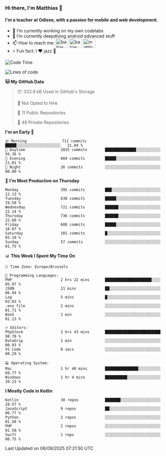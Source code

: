 ### Hi there, I'm Matthias 👋

#### I'm a teacher at Odisee, with a passion for mobile and web development.

- 🔭 I’m currently working on my own codelabs
- 🌱 I’m currently deepdiving android advanced stuff
- 📫 How to reach me: <a href="https://dev.to/batjas" target="_blank"><img align="center" src="https://raw.githubusercontent.com/rahuldkjain/github-profile-readme-generator/master/src/images/icons/Social/devto.svg" alt="batjas" height="30" width="40" /></a>
<a href="https://twitter.com/batjas" target="_blank"><img align="center" src="https://raw.githubusercontent.com/rahuldkjain/github-profile-readme-generator/master/src/images/icons/Social/twitter.svg" alt="batjas" height="30" width="40" /></a>
<a href="https://linkedin.com/in/matthiasdruwé" target="_blank"><img align="center" src="https://raw.githubusercontent.com/rahuldkjain/github-profile-readme-generator/master/src/images/icons/Social/linked-in-alt.svg" alt="matthiasdruwé" height="30" width="40" /></a>
- ⚡ Fun fact: I ❤ jazz 🎷


<!--START_SECTION:waka-->
![Code Time](http://img.shields.io/badge/Code%20Time-1%2C471%20hrs%2056%20mins-blue)

![Lines of code](https://img.shields.io/badge/From%20Hello%20World%20I%27ve%20Written-8.1%20million%20lines%20of%20code-blue)

**🐱 My GitHub Data** 

> 📦 333.9 kB Used in GitHub's Storage 
 > 
> 🚫 Not Opted to Hire
 > 
> 📜 11 Public Repositories 
 > 
> 🔑 48 Private Repositories 
 > 
**I'm an Early 🐤** 

```text
🌞 Morning                711 commits         █████░░░░░░░░░░░░░░░░░░░░   21.84 % 
🌆 Daytime                1835 commits        ██████████████░░░░░░░░░░░   56.36 % 
🌃 Evening                684 commits         █████░░░░░░░░░░░░░░░░░░░░   21.01 % 
🌙 Night                  26 commits          ░░░░░░░░░░░░░░░░░░░░░░░░░   00.80 % 
```
📅 **I'm Most Productive on Thursday** 

```text
Monday                   395 commits         ███░░░░░░░░░░░░░░░░░░░░░░   12.13 % 
Tuesday                  638 commits         █████░░░░░░░░░░░░░░░░░░░░   19.59 % 
Wednesday                721 commits         ██████░░░░░░░░░░░░░░░░░░░   22.14 % 
Thursday                 736 commits         ██████░░░░░░░░░░░░░░░░░░░   22.60 % 
Friday                   608 commits         █████░░░░░░░░░░░░░░░░░░░░   18.67 % 
Saturday                 101 commits         █░░░░░░░░░░░░░░░░░░░░░░░░   03.10 % 
Sunday                   57 commits          ░░░░░░░░░░░░░░░░░░░░░░░░░   01.75 % 
```


📊 **This Week I Spent My Time On** 

```text
🕑︎ Time Zone: Europe/Brussels

💬 Programming Languages: 
PHP                      2 hrs 22 mins       █████████████████████░░░░   85.97 % 
JSON                     11 mins             ██░░░░░░░░░░░░░░░░░░░░░░░   06.94 % 
Log                      5 mins              █░░░░░░░░░░░░░░░░░░░░░░░░   03.03 % 
.env file                2 mins              ░░░░░░░░░░░░░░░░░░░░░░░░░   01.71 % 
Bash                     1 min               ░░░░░░░░░░░░░░░░░░░░░░░░░   01.13 % 

🔥 Editors: 
PhpStorm                 2 hrs 43 mins       █████████████████████████   98.78 % 
DataGrip                 1 min               ░░░░░░░░░░░░░░░░░░░░░░░░░   00.93 % 
VS Code                  0 secs              ░░░░░░░░░░░░░░░░░░░░░░░░░   00.29 % 

💻 Operating System: 
Mac                      1 hr 40 mins        ███████████████░░░░░░░░░░   60.77 % 
Windows                  1 hr 4 mins         ██████████░░░░░░░░░░░░░░░   39.23 % 
```

**I Mostly Code in Kotlin** 

```text
Kotlin                   38 repos            ███████░░░░░░░░░░░░░░░░░░   28.57 % 
JavaScript               9 repos             ██░░░░░░░░░░░░░░░░░░░░░░░   06.77 % 
Python                   2 repos             ░░░░░░░░░░░░░░░░░░░░░░░░░   01.50 % 
PHP                      2 repos             ░░░░░░░░░░░░░░░░░░░░░░░░░   01.50 % 
Swift                    1 repo              ░░░░░░░░░░░░░░░░░░░░░░░░░   00.75 % 
```




 Last Updated on 06/09/2025 07:21:50 UTC
<!--END_SECTION:waka-->
